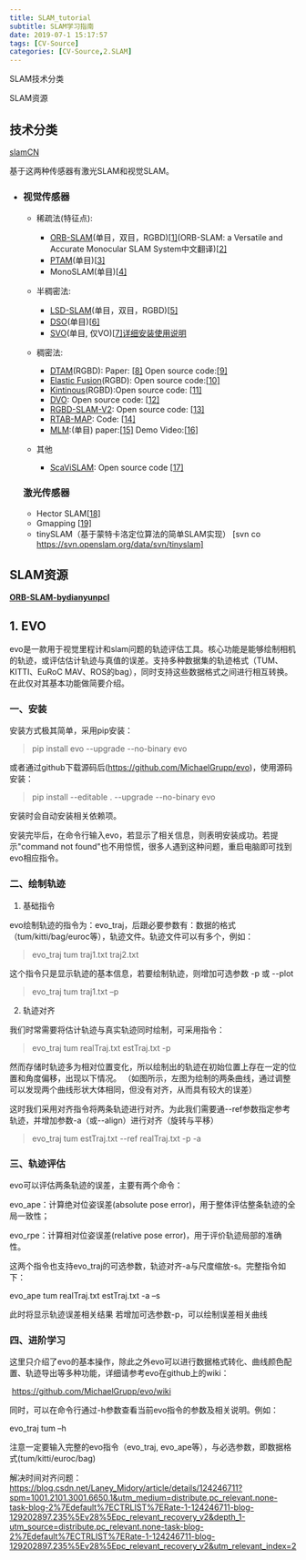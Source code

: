 ```yaml
---
title: SLAM_tutorial
subtitle: SLAM学习指南
date: 2019-07-1 15:17:57
tags: [CV-Source]
categories: [CV-Source,2.SLAM]
---
```


SLAM技术分类

SLAM资源

<!--more-->

## 技术分类

[slamCN](http://www.slamcn.org/index.php/%E9%A6%96%E9%A1%B5#.E4.B8.BB.E6.B5.81.E5.BC.80.E6.BA.90SLAM.E6.96.B9.E6.A1.88)

基于这两种传感器有激光SLAM和视觉SLAM。

* ### 视觉传感器

  - 稀疏法(特征点):
    - [ORB-SLAM](http://www.slamcn.org/index.php/ORB-SLAM)(单目，双目，RGBD)[[1\]](http://webdiis.unizar.es/~raulmur/orbslam/)(ORB-SLAM: a Versatile and Accurate Monocular SLAM System中文翻译)[[2\]](http://qiqitek.com/blog/?p=13)
    - [PTAM](http://www.slamcn.org/index.php/PTAM)(单目)[[3\]](http://www.robots.ox.ac.uk/~gk/PTAM/)
    - MonoSLAM(单目)[[4\]](https://github.com/hanmekim/SceneLib2)

  - 半稠密法:
    - [LSD-SLAM](http://www.slamcn.org/index.php/LSD-SLAM)(单目，双目，RGBD)[[5\]](http://vision.in.tum.de/research/vslam/lsdslam)
    - [DSO](http://www.slamcn.org/index.php?title=DSO&action=edit&redlink=1)(单目)[[6\]](https://vision.in.tum.de/research/vslam/dso)
    - [SVO](http://www.slamcn.org/index.php/SVO)(单目, 仅VO)[[7\]](https://github.com/uzh-rpg/rpg_svo)[详细安装使用说明](https://github.com/uzh-rpg/rpg_svo/wiki)

  - 稠密法:
    - [DTAM](http://www.slamcn.org/index.php?title=DTAM&action=edit&redlink=1)(RGBD): Paper: [[8\]](http://homes.cs.washington.edu/~newcombe/papers/newcombe_etal_iccv2011.pdf) Open source code:[[9\]](https://github.com/anuranbaka/OpenDTAM)
    - [Elastic Fusion](http://www.slamcn.org/index.php?title=Elastic_Fusion&action=edit&redlink=1)(RGBD): Open source code:[[10\]](https://github.com/mp3guy/ElasticFusion)
    - [Kintinous](http://www.slamcn.org/index.php?title=Kintinous&action=edit&redlink=1)(RGBD):Open source code: [[11\]](https://github.com/mp3guy/Kintinuous)
    - [DVO](http://www.slamcn.org/index.php?title=DVO&action=edit&redlink=1): Open source code: [[12\]](https://github.com/tum-vision/dvo_slam)
    - [RGBD-SLAM-V2](http://www.slamcn.org/index.php?title=RGBD-SLAM-V2&action=edit&redlink=1): Open source code: [[13\]](https://github.com/felixendres/rgbdslam_v2)
    - [RTAB-MAP](http://www.slamcn.org/index.php?title=RTAB-MAP&action=edit&redlink=1): Code: [[14\]](https://github.com/introlab/rtabmap)
    - [MLM](http://www.slamcn.org/index.php?title=MLM&action=edit&redlink=1):(单目) paper:[[15\]](https://groups.csail.mit.edu/rrg/papers/greene_icra16.pdf) Demo Video:[[16\]](https://www.youtube.com/watch?v=qk2ViPVxmq0)

  - 其他
    - [ScaViSLAM](http://www.slamcn.org/index.php?title=ScaViSLAM&action=edit&redlink=1): Open source code [[17\]](https://github.com/strasdat/ScaViSLAM)

  ### 激光传感器

  - Hector SLAM[[18\]](http://wiki.ros.org/hector_slam)
  - Gmapping [[19\]](http://wiki.ros.org/gmapping)
  - tinySLAM（基于蒙特卡洛定位算法的简单SLAM实现） [svn co https://svn.openslam.org/data/svn/tinyslam]

## SLAM资源

[**ORB-SLAM-bydianyunpcl**](https://github.com/dianyunPCL/ORB-SLAM-bydianyunpcl)

## 1. EVO
evo是一款用于视觉里程计和slam问题的轨迹评估工具。核心功能是能够绘制相机的轨迹，或评估估计轨迹与真值的误差。支持多种数据集的轨迹格式（TUM、KITTI、EuRoC MAV、ROS的bag），同时支持这些数据格式之间进行相互转换。在此仅对其基本功能做简要介绍。

### 一、安装

安装方式极其简单，采用pip安装：

> pip install evo --upgrade --no-binary evo

或者通过github下载源码后(https://github.com/MichaelGrupp/evo)，使用源码安装：

> pip install --editable . --upgrade --no-binary evo

安装时会自动安装相关依赖项。

安装完毕后，在命令行输入evo，若显示了相关信息，则表明安装成功。若提示"command not found"也不用惊慌，很多人遇到这种问题，重启电脑即可找到evo相应指令。

### 二、绘制轨迹

1. 基础指令

evo绘制轨迹的指令为：evo_traj，后跟必要参数有：数据的格式（tum/kitti/bag/euroc等），轨迹文件。轨迹文件可以有多个，例如：

> evo_traj tum traj1.txt traj2.txt

这个指令只是显示轨迹的基本信息，若要绘制轨迹，则增加可选参数 -p 或 --plot

> evo_traj tum traj1.txt –p

2. 轨迹对齐

我们时常需要将估计轨迹与真实轨迹同时绘制，可采用指令：

> evo_traj tum realTraj.txt estTraj.txt -p

然而存储时轨迹多为相对位置变化，所以绘制出的轨迹在初始位置上存在一定的位置和角度偏移，出现以下情况。
（如图所示，左图为绘制的两条曲线，通过调整可以发现两个曲线形状大体相同，但没有对齐，从而具有较大的误差）

这时我们采用对齐指令将两条轨迹进行对齐。为此我们需要通--ref参数指定参考轨迹，并增加参数-a（或--align）进行对齐（旋转与平移）

> evo_traj tum estTraj.txt --ref realTraj.txt -p -a

### 三、轨迹评估

evo可以评估两条轨迹的误差，主要有两个命令：

evo_ape：计算绝对位姿误差(absolute pose error)，用于整体评估整条轨迹的全局一致性；

evo_rpe：计算相对位姿误差(relative pose error)，用于评价轨迹局部的准确性。

这两个指令也支持evo_traj的可选参数，轨迹对齐-a与尺度缩放-s。完整指令如下：

evo_ape tum realTraj.txt estTraj.txt -a –s

此时将显示轨迹误差相关结果
若增加可选参数-p，可以绘制误差相关曲线

### 四、进阶学习

这里只介绍了evo的基本操作，除此之外evo可以进行数据格式转化、曲线颜色配置、轨迹导出等多种功能，详细请参考evo在github上的wiki：

​ ​https://github.com/MichaelGrupp/evo/wiki​​

同时，可以在命令行通过-h参数查看当前evo指令的参数及相关说明。例如：

evo_traj tum –h

注意一定要输入完整的evo指令（evo_traj, evo_ape等），与必选参数，即数据格式(tum/kitti/euroc/bag)

解决时间对齐问题：
https://blog.csdn.net/Laney_Midory/article/details/124246711?spm=1001.2101.3001.6650.1&utm_medium=distribute.pc_relevant.none-task-blog-2%7Edefault%7ECTRLIST%7ERate-1-124246711-blog-129202897.235%5Ev28%5Epc_relevant_recovery_v2&depth_1-utm_source=distribute.pc_relevant.none-task-blog-2%7Edefault%7ECTRLIST%7ERate-1-124246711-blog-129202897.235%5Ev28%5Epc_relevant_recovery_v2&utm_relevant_index=2

